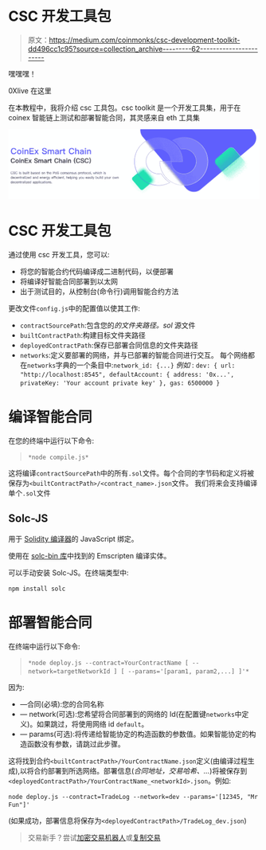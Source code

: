 # CSC 开发工具包

> 原文：<https://medium.com/coinmonks/csc-development-toolkit-dd496cc1c95?source=collection_archive---------62----------------------->

嘿嘿嘿！

0Xlive 在这里

在本教程中，我将介绍 csc 工具包。csc toolkit 是一个开发工具集，用于在 coinex 智能链上测试和部署智能合同，其灵感来自 eth 工具集

![](img/ad5f5886c590e06e022a359764163a8c.png)

# CSC 开发工具包

通过使用 csc 开发工具，您可以:

*   将您的智能合约代码编译成二进制代码，以便部署
*   将编译好智能合同部署到以太网
*   出于测试目的，从控制台(命令行)调用智能合约方法

更改文件`config.js`中的配置值以使其工作:

*   `contractSourcePath`:包含您的*的文件夹路径。sol* 源文件
*   `builtContractPath`:构建目标文件夹路径
*   `deployedContractPath`:保存已部署合同信息的文件夹路径
*   `networks`:定义要部署的网络，并与已部署的智能合同进行交互。
    每个网络都在`networks`字典的一个条目中:`network_id: {...}`
    *例如* :
    `dev: { url: "http://localhost:8545", defaultAccount: { address: '0x...', privateKey: 'Your account private key' }, gas: 6500000 }`

# 编译智能合同

在您的终端中运行以下命令:

> `*node compile.js*`

这将编译`contractSourcePath`中的所有`.sol`文件。每个合同的字节码和定义将被保存为`<builtContractPath>/<contract_name>.json`文件。
我们将来会支持编译单个`.sol`文件

## Solc-JS

用于 [Solidity 编译器](https://github.com/ethereum/solidity)的 JavaScript 绑定。

使用在 [solc-bin 库](https://github.com/ethereum/solc-bin)中找到的 Emscripten 编译实体。

可以手动安装 Solc-JS。在终端类型中:

```
npm install solc
```

# 部署智能合同

在终端中运行以下命令:

> `*node deploy.js --contract=YourContractName [ --network=targetNetworkId ] [ --params='[param1, param2,...] ]'*`

因为:

*   —合同(必填):您的合同名称
*   — network(可选):您希望将合同部署到的网络的 Id(在配置键`networks`中定义)。如果跳过，将使用网络 id `default`。
*   — params(可选):将传递给智能协定的构造函数的参数值。如果智能协定的构造函数没有参数，请跳过此步骤。

这将找到合约`<builtContractPath>/YourContractName.json`定义(由编译过程生成),以将合约部署到所选网络。部署信息(*合同地址，交易哈希、...*)将被保存到`<deployedContractPath>/YourContractName_<networkId>.json`。例如:

```
node deploy.js --contract=TradeLog --network=dev --params='[12345, "Mr Fun"]'
```

(如果成功，部署信息将保存为`<deployedContractPath>/TradeLog_dev.json`)

> 交易新手？尝试[加密交易机器人](/coinmonks/crypto-trading-bot-c2ffce8acb2a)或[复制交易](/coinmonks/top-10-crypto-copy-trading-platforms-for-beginners-d0c37c7d698c)